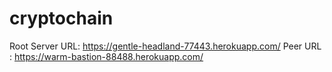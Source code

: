 # cryptochain
Root Server URL: https://gentle-headland-77443.herokuapp.com/
Peer URL : https://warm-bastion-88488.herokuapp.com/
